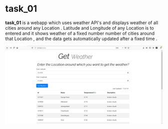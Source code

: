 # task_01

**task_01** is a webapp which uses weather API's and displays weather of all cities around any Location . Latitude and Longitude of any Location is to entered and it shows 
weather of a fixed number number of cities around that Location , and the data gets automatically updated after a fixed time . 


![Screenshot](homepage.png)
